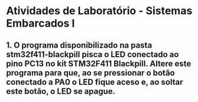 # Atividades de Laboratório - Sistemas Embarcados I

## 1. O programa disponibilizado na pasta **stm32f411-blackpill** pisca o LED conectado ao pino PC13 no kit STM32F411 Blackpill. Altere este programa para que, ao se pressionar o botão conectado a PA0 o LED fique aceso e, ao soltar este botão, o LED se apague.
